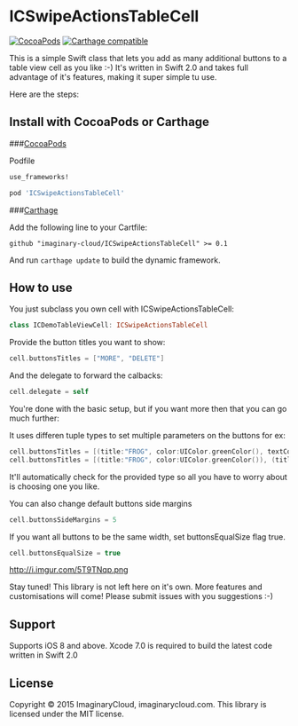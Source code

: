 # ICSwipeActionsTableCell

[![CocoaPods](https://img.shields.io/cocoapods/v/ICSwipeActionsTableCell.svg)](https://github.com/imaginary-cloud/ICSwipeActionsTableCell) [![Carthage compatible](https://img.shields.io/badge/Carthage-compatible-4BC51D.svg?style=flat)](https://github.com/Carthage/Carthage)

This is a simple Swift class that lets you add as many additional buttons to a table view cell as you like :-)
It's written in Swift 2.0 and takes full advantage of it's features, making it super simple tu use.

Here are the steps:

## Install with CocoaPods or Carthage

###[CocoaPods](http://cocoapods.org) 

Podfile

```ruby
use_frameworks!

pod 'ICSwipeActionsTableCell'
```

###[Carthage](https://github.com/Carthage/Carthage) 

Add the following line to your Cartfile:

```
github "imaginary-cloud/ICSwipeActionsTableCell" >= 0.1
```
And run `carthage update` to build the dynamic framework.

## How to use
You just subclass you own cell with ICSwipeActionsTableCell:

```swift
class ICDemoTableViewCell: ICSwipeActionsTableCell
```

Provide the button titles you want to show:
```swift
cell.buttonsTitles = ["MORE", "DELETE"] 
```

And the delegate to forward the calbacks:
```swift
cell.delegate = self
```

You're done with the basic setup, but if you want more then that you can go much further:

It uses differen tuple types to set multiple parameters on the buttons for ex:
```swift
cell.buttonsTitles = [(title:"FROG", color:UIColor.greenColor(), textColor:UIColor.whiteColor())] 
cell.buttonsTitles = [(title:"FROG", color:UIColor.greenColor()), (title:"LION", color:UIColor.yellowColor())] 
```
It'll automatically check for the provided type so all you have to worry about is choosing one you like.

You can also change default buttons side margins
```swift
cell.buttonsSideMargins = 5
```

If you want all buttons to be the same width, set buttonsEqualSize flag true.
```swift
cell.buttonsEqualSize = true
```

http://i.imgur.com/5T9TNqp.png

Stay tuned! This library is not left here on it's own. More features and customisations will come! Please submit issues with you suggestions :-)

## Support

Supports iOS 8 and above. Xcode 7.0 is required to build the latest code written in Swift 2.0

## License

Copyright © 2015 ImaginaryCloud, imaginarycloud.com. This library is licensed under the MIT license.
